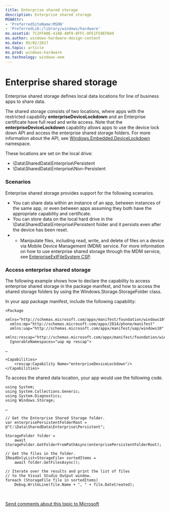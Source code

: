 ```yaml
---
title: Enterprise shared storage
description: Enterprise shared storage
MSHAttr:
- 'PreferredSiteName:MSDN'
- 'PreferredLib:/library/windows/hardware'
ms.assetid: 7C2FFA0E-416B-40F9-8FFC-0FE1F59EFB49
ms.author: windows-hardware-design-content
ms.date: 05/02/2017
ms.topic: article
ms.prod: windows-hardware
ms.technology: windows-oem
---
```


# Enterprise shared storage


Enterprise shared storage defines local data locations for line of business apps to share data.

The shared storage consists of two locations, where apps with the restricted capability **enterpriseDeviceLockdown** and an Enterprise certificate have full read and write access. Note that the **enterpriseDeviceLockdown** capability allows apps to use the device lock down API and access the enterprise shared storage folders. For more information about the API, see [Windows.Embedded.DeviceLockdown](http://go.microsoft.com/fwlink/?LinkId=699331) namespace.

These locations are set on the local drive:

-   \\Data\\SharedData\\Enterprise\\Persistent
-   \\Data\\SharedData\\Enterprise\\Non-Persistent

### Scenarios

Enterprise shared storage provides support for the following scenarios.

-   You can share data within an instance of an app, between instances of the same app, or even between apps assuming they both have the appropriate capability and certificate.
-   You can store data on the local hard drive in the \\Data\\SharedData\\Enterprise\\Persistent folder and it persists even after the device has been reset. 
-   -   Manipulate files, including read, write, and delete of files on a device via Mobile Device Management (MDM) service. For more information on how to use enterprise shared storage through the MDM service, see [EnterpriseExtFileSystem CSP](http://go.microsoft.com/fwlink/?LinkId=699333).

### Access enterprise shared storage

The following example shows how to declare the capability to access enterprise shared storage in the package manifest, and how to access the shared storage folders by using the Windows.Storage.StorageFolder class.

In your app package manifest, include the following capability:

```
<Package
  xmlns="http://schemas.microsoft.com/appx/manifest/foundation/windows10"
  xmlns:mp="http://schemas.microsoft.com/appx/2014/phone/manifest"
  xmlns:uap="http://schemas.microsoft.com/appx/manifest/uap/windows10"
  xmlns:rescap="http://schemas.microsoft.com/appx/manifest/foundation/windows10/restrictedcapabilities"
  IgnorableNamespaces="uap mp rescap">

…

<Capabilities>
    <rescap:Capability Name="enterpriseDeviceLockdown"/>
</Capabilities>
```

To access the shared data location, your app would use the following code.

```
using System;
using System.Collections.Generic;
using System.Diagnostics;
using Windows.Storage;

…

// Get the Enterprise Shared Storage folder.
var enterprisePersistentFolderRoot = @"C:\Data\SharedData\Enterprise\Persistent";

StorageFolder folder =
    await StorageFolder.GetFolderFromPathAsync(enterprisePersistentFolderRoot);

// Get the files in the folder.
IReadOnlyList<StorageFile> sortedItems =
    await folder.GetFilesAsync();

// Iterate over the results and print the list of files
// to the Visual Studio Output window.
foreach (StorageFile file in sortedItems)
    Debug.WriteLine(file.Name + ", " + file.DateCreated);
```



 

[Send comments about this topic to Microsoft](mailto:wsddocfb@microsoft.com?subject=Documentation%20feedback%20%5Bp_mobile_customizations\p_mobile_customizations%5D:%20Enterprise%20shared%20storage%20%20RELEASE:%20%2810/19/2016%29&body=%0A%0APRIVACY%20STATEMENT%0A%0AWe%20use%20your%20feedback%20to%20improve%20the%20documentation.%20We%20don't%20use%20your%20email%20address%20for%20any%20other%20purpose,%20and%20we'll%20remove%20your%20email%20address%20from%20our%20system%20after%20the%20issue%20that%20you're%20reporting%20is%20fixed.%20While%20we're%20working%20to%20fix%20this%20issue,%20we%20might%20send%20you%20an%20email%20message%20to%20ask%20for%20more%20info.%20Later,%20we%20might%20also%20send%20you%20an%20email%20message%20to%20let%20you%20know%20that%20we've%20addressed%20your%20feedback.%0A%0AFor%20more%20info%20about%20Microsoft's%20privacy%20policy,%20see%20http://privacy.microsoft.com/default.aspx. "Send comments about this topic to Microsoft")





